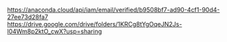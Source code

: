 https://anaconda.cloud/api/iam/email/verified/b9508bf7-ad90-4cf1-90d4-27ee73d28fa7
https://drive.google.com/drive/folders/1KRCg8tYgOqeJN2Js-l04Wm8p2ktO_cwX?usp=sharing
